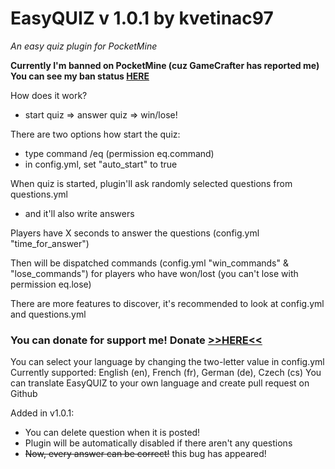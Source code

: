 EasyQUIZ v 1.0.1 by kvetinac97
===============================
<i>An easy quiz plugin for PocketMine</i>

<b>Currently I'm banned on PocketMine (cuz GameCrafter has reported me)
You can see my ban status <a href="http://ban.kvetinac97.eu/">HERE</a></b>

How does it work?
 - start quiz => answer quiz => win/lose!

There are two options how start the quiz:
 - type command /eq (permission eq.command)
 - in config.yml, set "auto_start" to true
 
When quiz is started, plugin'll ask randomly selected questions from questions.yml
 - and it'll also write answers

Players have X seconds to answer the questions (config.yml "time_for_answer")

Then will be dispatched commands (config.yml "win_commands" & "lose_commands")
for players who have won/lost (you can't lose with permission eq.lose)

There are more features to discover, it's recommended to look at config.yml and questions.yml

<h3>You can donate for support me! Donate <a href="https://www.paypal.com/cgi-bin/webscr?cmd=_s-xclick&hosted_button_id=XQ5TDS9GZ38T2">>>HERE<<</a></h3>

You can select your language by changing the two-letter value in config.yml
Currently supported: English (en), French (fr), German (de), Czech (cs)
You can translate EasyQUIZ to your own language and create pull request on Github 

Added in v1.0.1:

- You can delete question when it is posted!
- Plugin will be automatically disabled if there aren't any questions
- <s>Now, every answer can be correct!</s> this bug has appeared!
